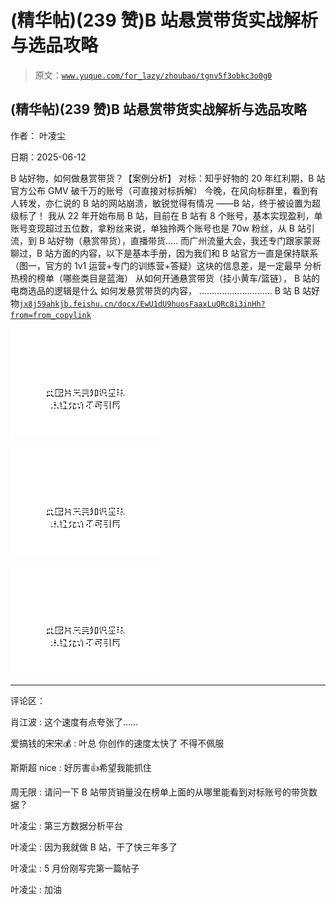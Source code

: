 # (精华帖)(239 赞)B 站悬赏带货实战解析与选品攻略

> 原文：[`www.yuque.com/for_lazy/zhoubao/tgnv5f3obkc3o0g0`](https://www.yuque.com/for_lazy/zhoubao/tgnv5f3obkc3o0g0)

## (精华帖)(239 赞)B 站悬赏带货实战解析与选品攻略

作者： 叶凌尘

日期：2025-06-12

B 站好物，如何做悬赏带货？【案例分析】 对标：知乎好物的 20 年红利期，B 站官方公布 GMV 破千万的账号（可直接对标拆解）
今晚，在风向标群里，看到有人转发，亦仁说的 B 站的网站崩溃，敏锐觉得有情况 ——B 站，终于被设置为超级标了！
我从 22 年开始布局 B 站，目前在 B 站有 8 个账号，基本实现盈利，单账号变现超过五位数，拿粉丝来说，单独拎两个账号也是 70w 粉丝，从 B 站引流，到 B 站好物（悬赏带货），直播带货.....
而广州流量大会，我还专门跟家蒙哥聊过，B 站方面的内容，以下是基本手册，因为我们和 B 站官方一直是保持联系（图一，官方的 1v1 运营+专门的训练营+答疑）这块的信息差，是一定最早
分析热榜的榜单（哪些类目是蓝海） 从如何开通悬赏带货（挂小黄车/篮链）， B 站的电商选品的逻辑是什么 如何发悬赏带货的内容，
............................. B 站
B 站好物[`jx8j59ahkjb.feishu.cn/docx/EwU1dU9huosFaaxLuQRc8i3inHh?from=from_copylink`](https://jx8j59ahkjb.feishu.cn/docx/EwU1dU9huosFaaxLuQRc8i3inHh?from=from_copylink)

![](img/43bcff93c8cb11db04442d5791c5adb2.png "None")

![](img/f0973bc522ae4a6606efa99a3156d464.png "None")

![](img/610d5de3ce7ca466bf8f29beabc44950.png "None")

* * *

评论区：

肖江波 : 这个速度有点夸张了……

爱搞钱的宋宋💰 : 叶总 你创作的速度太快了 不得不佩服

斯斯超 nice : 好厉害👍希望我能抓住

周无限 : 请问一下 B 站带货销量没在榜单上面的从哪里能看到对标账号的带货数据？

叶凌尘 : 第三方数据分析平台

叶凌尘 : 因为我就做 B 站，干了快三年多了

叶凌尘 : 5 月份刚写完第一篇帖子

叶凌尘 : 加油